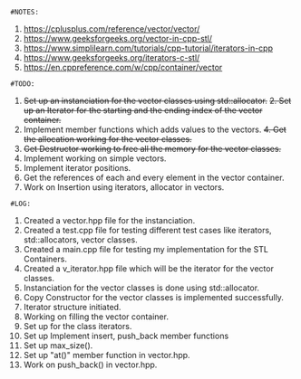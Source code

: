 `#NOTES:`

1. https://cplusplus.com/reference/vector/vector/
2. https://www.geeksforgeeks.org/vector-in-cpp-stl/
3. https://www.simplilearn.com/tutorials/cpp-tutorial/iterators-in-cpp
4. https://www.geeksforgeeks.org/iterators-c-stl/
5. https://en.cppreference.com/w/cpp/container/vector

`#TODO:`

1. ~~Set up an instanciation for the vector classes using std::allocator.~~
~~2. Set up an Iterator for the starting and the ending index of the vector container.~~
3. Implement member functions which adds values to the vectors.
~~4. Get the allocation working for the vector classes.~~
5. ~~Get Destructor working to free all the memory for the vector classes.~~
6. Implement working on simple vectors.
7. Implement iterator positions.
8. Get the references of each and every element in the vector container.
9. Work on Insertion using iterators, allocator in vectors.

`#LOG:`
1. Created a vector.hpp file for the instanciation.
2. Created a test.cpp file for testing different test cases like iterators, std::allocators, vector classes.
3. Created a main.cpp file for testing my implementation for the STL Containers.
4. Created a v_iterator.hpp file which will be the iterator for the vector classes.
5. Instanciation for the vector classes is done using std::allocator.
6. Copy Constructor for the vector classes is implemented successfully.
7. Iterator structure initiated.
8. Working on filling the vector container.
9. Set up for the class iterators.
10. Set up Implement insert, push_back member functions
11. Set up max_size().
12. Set up "at()" member function in vector.hpp.
13. Work on push_back() in vector.hpp.
